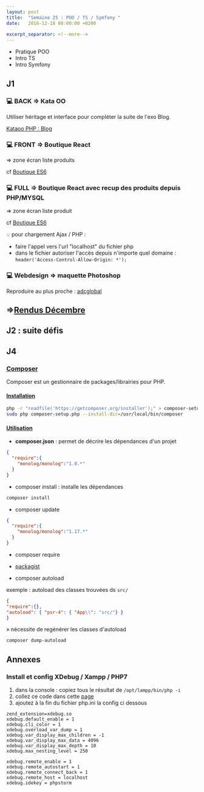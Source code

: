 ```yaml
---
layout: post
title:  "Semaine 25 : POO / TS / Symfony "
date:   2016-12-18 08:00:00 +0200
 
excerpt_separator: <!--more-->
---
```


- Pratique POO 
- Intro TS
- Intro Symfony

<!--more-->

## J1

### :computer: BACK => Kata OO

Utiliser héritage et interface pour compléter la suite de l'exo Blog.

[Kataoo PHP : Blog](https://github.com/simplyon2/kataoo)

### :computer: FRONT => Boutique React
    
=> zone écran liste produits

cf [Boutique ES6](https://github.com/simplyon2/demo_boutique_es6)

 
### :computer: FULL => Boutique React avec recup des produits depuis PHP/MYSQL
  
=> zone écran liste produit

cf [Boutique ES6](https://github.com/simplyon2/demo_boutique_es6)

:bulb: pour chargement Ajax / PHP :

- faire l'appel vers l'url "localhost" du fichier php
- dans le fichier autoriser l'accès depuis n'importe quel domaine :
`header('Access-Control-Allow-Origin: *');`

### :computer: Webdesign => maquette Photoshop 

Reproduire au plus proche : [adcglobal](http://adcglobal.org/) 


## =>[Rendus Décembre](https://docs.google.com/spreadsheets/d/13WeolssSbbP7CGHn1Zm5GMN_E0-EhGtF7yUMcyL7Ox0/edit?usp=sharing)

## J2 : suite défis

## J4

### [Composer](https://getcomposer.org/doc/00-intro.md)

Composer est un gestionnaire de packages/librairies pour PHP.

#### [Installation ](https://getcomposer.org/download/)

```bash
php -r "readfile('https://getcomposer.org/installer');" > composer-setup.php
sudo php composer-setup.php --install-dir=/usr/local/bin/composer
```



#### [Utilisation](https://getcomposer.org/doc/01-basic-usage.md)

+ **composer.json** : permet de décrire les dépendances d'un projet

```json
{
  "require":{
    "monolog/monolog":"1.0.*"
  }
}
```

+ composer install : installe les dépendances
```bash
composer install
```
+ composer update

```json
{
  "require":{
    "monolog/monolog":"1.17.*"
  }
}
```

+ composer require

+ [packagist](https://packagist.org)

+ composer autoload

exemple : autoload des classes trouvées ds `src/`
```json
{
"require":{},
"autoload": { "psr-4": { "App\\": "src/"} }
}
```
» nécessite de regénérer les classes d'autoload

```bash
composer dump-autoload
```



## Annexes

### Install et config XDebug / Xampp / PHP7

1. dans la console : copiez tous le résultat de `/opt/lampp/bin/php -i`
2. collez ce code dans cette [page](https://xdebug.org/wizard.php)
3. ajoutez à la fin du fichier php.ini la config ci dessous

```
zend_extension=xdebug.so
xdebug.default_enable = 1
xdebug.cli_color = 1
xdebug.overload_var_dump = 1
xdebug.var_display_max_children = -1
xdebug.var_display_max_data = 4096
xdebug.var_display_max_depth = 10
xdebug.max_nesting_level = 250

xdebug.remote_enable = 1
xdebug.remote_autostart = 1
xdebug.remote_connect_back = 1
xdebug.remote_host = localhost
xdebug.idekey = phpstorm
```

